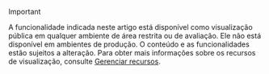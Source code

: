 > [!IMPORTANT]
> A funcionalidade indicada neste artigo está disponível como visualização pública em qualquer ambiente de área restrita ou de avaliação. Ele não está disponível em ambientes de produção. O conteúdo e as funcionalidades estão sujeitos a alteração. Para obter mais informações sobre os recursos de visualização, consulte [Gerenciar recursos](../hr-admin-manage-features.md).
